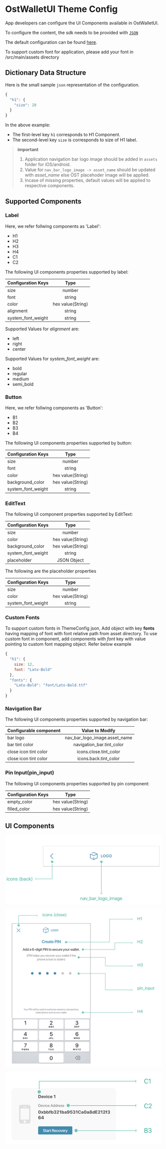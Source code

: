 # OstWalletUI Theme Config
App developers can configure the UI Components available in OstWalletUI.

To configure the content, the sdk needs to be provided with [`JSON`](https://developer.android.com/reference/org/json/JSONObject)

The default configuration can be found [here](../ostsdk/src/main/assets/ost-theme-config.json).

To support custom font for application, please add your font in <project-directory>/src/main/assets directory


## Dictionary Data Structure
Here is the small sample `json` representation of the configuration.
```js
{
  "h1": {
    "size": 20
  }
}
```

In the above example:

* The first-level key `h1` corresponds to H1 Component.
* The second-level key `size` is corresponds to size of H1 label.

> **important**
> 1. Application navigation bar logo image should be added in `assets` folder for iOS/android.
> 2. Value for `nav_bar_logo_image -> asset_name` should be updated with *asset_name* else OST placehoder image will be applied.
> 3. Incase of missing properties, default values will be applied to respective components.

## Supported Components

### Label

Here, we refer follwing components as 'Label':
* H1
* H2
* H3
* H4
* C1
* C2

The following UI components properties supported by label:

| Configuration Keys   | Type               |
| -------------------- | :----------------: |
| size                 | number             |
| font                 | string             |
| color                | hex value(String)  |
| alignment            | string             |
| system_font_weight   | string             |

Supported Values for *alignment* are:
* left
* right
* center

Supported Values for *system_font_weight* are:
* bold
* regular
* medium
* semi_bold

### Button

Here, we refer follwing components as 'Button':
* B1
* B2
* B3
* B4

The following UI components properties supported by button:

| Configuration Keys   | Type               |
| -------------------- | :----------------: |
| size                 | number             |
| font                 | string             |
| color                | hex value(String)  |
| background_color     | hex value(String)  |
| system_font_weight   | string             |

### EditText

The following UI component properties supported by EditText:

| Configuration Keys   | Type               |
| -------------------- | :----------------: |
| size                 | number             |
| color                | hex value(String)  |
| background_color     | hex value(String)  |
| system_font_weight   | string             |
| placeholder          | JSON Object        |

The following are the placeholder properties

| Configuration Keys   | Type               |
| -------------------- | :----------------: |
| size                 | number             |
| color                | hex value(String)  |
| system_font_weight   | string             |

### Custom Fonts

To support custom fonts in ThemeConfig json, Add object with key **fonts** having mapping of font with font relative path from asset directory.
To use custom font in component, add components with *font* key with value pointing to custom font mapping object. Refer below example

```js
{
  "h1": {
    size: 12,
    font: "Lato-Bold"
  },
  "fonts": {
    "Lato-Bold": "font/Lato-Bold.ttf"
  }
}
```

### Navigation Bar

The following UI components properties supported by navigation bar:

| Configurable component | Value to Modify                 |
| ---------------------- | :-----------------------------: |
| bar logo               | nav_bar_logo_image.asset_name   |
| bar tint color         | navigation_bar.tint_color       |
| close icon tint color  | icons.close.tint_color          |
| close icon tint color  | icons.back.tint_color           |

### Pin Input(pin_input)

 The following UI components properties supported by pin component:

| Configuration Keys   | Type               |
| -------------------- | :----------------: |
| empty_color          | hex value(String)  |
| filled_color         | hex value(String)  |

## UI Components

![copy-framework-file](images/NavBar.png)

![copy-framework-file](images/PinView.png)

![copy-framework-file](images/Card.png)